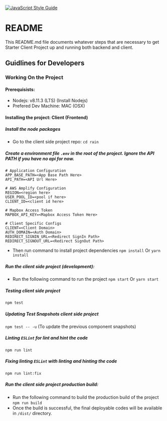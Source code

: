 [![JavaScript Style Guide](https://img.shields.io/badge/code_style-standard-brightgreen.svg)](https://standardjs.com)

# README #
This README.md file documents whatever steps that are necessary to get Starter Client Project up and running both backend and client.

## Guidlines for Developers
### Working On the Project

#### Prerequisists:
* Nodejs: v8.11.3 (LTS) (Install Nodejs)
* Prefered Dev Machine: MAC (OSX)

#### Installing the project: Client (Frontend)

##### Install the node packages
* Go to the client side project repo:
`cd rain`

##### Create a environment file `.env` in the root of the project. Ignore the API PATH if you have no api for now.
```
# Application Configuration
APP_BASE_PATH=<App Base Path Here>
API_PATH=<API Url Here>

# AWS Amplify Configuration
REGION=<region here>
USER_POOL_ID=<pool if here>
CLIENT_ID=<client id here>

# Mapbox Access Token
MAPBOX_API_KEY=<Mapbox Access Token Here>

# Client Specific Configs
CLIENT=<Client Domain>
AUTH_DOMAIN=<Auth Domain>
REDIRECT_SIGNIN_URL=<Redirect SignIn Path>
REDIRECT_SIGNOUT_URL=<Redirect SignOut Path>

```

* Then run command to install project dependencies
`npm install` Or `yarn install`

##### Run the client side project (development):
* Run the following command to run the project
`npm start` Or `yarn start`

##### Testing client side project
`npm test` 

##### Updating Test Snapshots client side project
`npm test -- -u`
(To update the previous component snapshots)

##### Linting `ESLint` for lint and hint the code
`npm run lint` 

##### Fixing linting `ESLint` with linting and hinting the code
`npm run lint:fix` 

##### Run the client side project production build:
* Run the following command to build the production build of the project
`npm run build`
* Once the build is successful, the final deployable codes will be available in `/dist/` directory.
